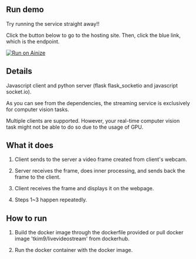 ## Run demo

Try running the service straight away!!

Click the button below to go to the hosting site. Then, click the blue link, which is the endpoint.

[![Run on Ainize](https://ainize.ai/images/run_on_ainize_button.svg)](https://ainize.ai/thetkim9/LiveVideoStream?branch=master)


## Details
Javascript client and python server (flask flask_socketio and javascript socket.io).

As you can see from the dependencies, the streaming service is exclusively for computer vision tasks.

Multiple clients are supported. However, your real-time computer vision task might not be able to do so due to the usage of GPU.


## What it does
1. Client sends to the server a video frame created from client's webcam.

2. Server receives the frame, does inner processing, and sends back the frame to the client.

3. Client receives the frame and displays it on the webpage.

4. Steps 1~3 happen repeatedly.


## How to run
1. Build the docker image through the dockerfile provided or pull docker image 'tkim9/livevideostream' from dockerhub.

2. Run the docker container with the docker image.

